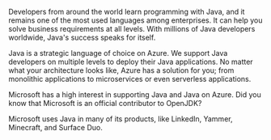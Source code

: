 Developers from around the world learn programming with Java, and it remains one of the most used languages among enterprises. It can help you solve business requirements at all levels. With millions of Java developers worldwide, Java's success speaks for itself.

Java is a strategic language of choice on Azure. We support Java developers on multiple levels to deploy their Java applications. No matter what your architecture looks like, Azure has a solution for you; from monolithic applications to microservices or even serverless applications.

Microsoft has a high interest in supporting Java and Java on Azure. Did you know that Microsoft is an official contributor to OpenJDK?

Microsoft uses Java in many of its products, like LinkedIn, Yammer, Minecraft, and Surface Duo.
